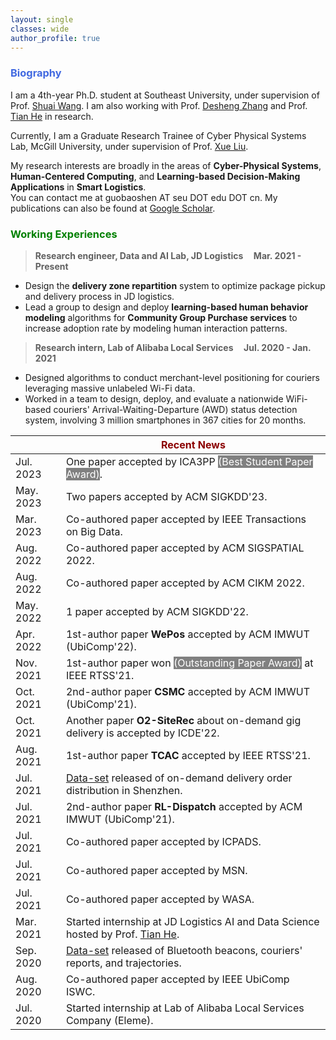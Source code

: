 ```yaml
---
layout: single
classes: wide
author_profile: true
---
```


[//]: # (<span lang="zh-cn">)

[//]: # (            <font size="5" face="Times New Roman"><b>Baoshen </b>)

[//]: # (            </font><font size="4" face="华文行楷">保申</font><b>)

[//]: # (<font size="4" face="Times New Roman">&nbsp;&nbsp;)

[//]: # (            </font><font size="4" face="Times New Roman">&nbsp;&nbsp;&nbsp;&nbsp;)

[//]: # (<br></font></b></span>)

[//]: # (**Biography**)
### <span style="color:royalBlue;font-weight:bold">Biography</span>

I am a 4th-year Ph.D. student at Southeast University, under supervision of Prof. [Shuai Wang](https://scholar.google.com/citations?user=gfDfZqAAAAAJ&hl=zh-CN). I am also working with Prof. [Desheng Zhang](https://www.cs.rutgers.edu/~dz220/) and Prof. [Tian He](https://www-users.cs.umn.edu/~tianhe/) in research. 

Currently, I am a Graduate Research Trainee of  Cyber Physical Systems Lab, McGill University, under supervision of Prof. [Xue Liu](https://www.cs.mcgill.ca/~xueliu/site/intro.html).

My research interests are broadly in the areas of **Cyber-Physical Systems**, **Human-Centered Computing**, and **Learning-based Decision-Making Applications** in **Smart Logistics**.<br>You can contact me at guobaoshen AT seu DOT edu DOT cn.
My publications can also be found at [Google Scholar](https://scholar.google.com/citations?user=og2Z6YMAAAAJ&hl=zh-CN). 

[//]: # (**Working Experiences** )
### <span style="color:green;font-weight:bold">Working Experiences</span>

> **Research engineer, Data and AI Lab, JD Logistics    &nbsp;&nbsp;&nbsp;       Mar. 2021 - Present**
 * Design the **delivery zone repartition** system to optimize package pickup and delivery process in JD logistics. 
 * Lead a group to design and deploy **learning-based human behavior modeling** algorithms for **Community Group Purchase services** to increase adoption rate by modeling human interaction patterns. 

> **Research intern,  Lab of Alibaba Local Services    &nbsp;&nbsp;&nbsp;       Jul. 2020 - Jan. 2021**
  * Designed algorithms to conduct merchant-level positioning for couriers leveraging massive unlabeled
  Wi-Fi data.
  * Worked in a team to design, deploy, and evaluate a nationwide WiFi-based couriers' Arrival-Waiting-Departure (AWD) status detection system,
  involving 3 million smartphones in 367 cities for 20 months.



|           | <span style="color:DarkRed;font-weight:bold">Recent News</span>                                                                            |
|-----------|--------------------------------------------------------------------------------------------------------------------------------------------|
| Jul. 2023 | One paper accepted by ICA3PP <span style="background-color: grey; color: white;">(Best Student Paper Award)</span>.                        |
| May. 2023 | Two papers accepted by ACM SIGKDD'23.                                                                                                      |
| Mar. 2023 | Co-authored paper accepted by IEEE Transactions on Big Data.                                                                               |
| Aug. 2022 | Co-authored paper accepted by ACM SIGSPATIAL 2022.                                                                                         |
| Aug. 2022 | Co-authored paper accepted by ACM CIKM 2022.                                                                                               |
| May. 2022 | 1 paper accepted by ACM SIGKDD'22.                                                                                                         |
| Apr. 2022 | 1st-author paper **WePos** accepted by ACM IMWUT (UbiComp'22).                                                                             |
| Nov. 2021 | 1st-author paper won <span style="background-color: grey; color: white;">(Outstanding Paper Award)</span> at IEEE RTSS'21.                 |
| Oct. 2021 | 2nd-author paper **CSMC** accepted by ACM IMWUT (UbiComp'21).                                                                              |
| Oct. 2021 | Another paper **O2-SiteRec** about on-demand gig delivery is accepted by ICDE'22.                                                          |
| Aug. 2021 | 1st-author paper **TCAC** accepted by IEEE RTSS'21.                                                                                        |
| Jul. 2021 | [Data-set](https://tianchi.aliyun.com/dataset/dataDetail?dataId=106807) released of on-demand delivery order distribution in Shenzhen.     |
| Jul. 2021 | 2nd-author paper **RL-Dispatch** accepted by ACM IMWUT (UbiComp'21).                                                                       |
| Jul. 2021 | Co-authored paper accepted by ICPADS.                                                                                                      |
| Jul. 2021 | Co-authored paper accepted by MSN.                                                                                                         |
| Jul. 2021 | Co-authored paper accepted by WASA.                                                                                                        |
| Mar. 2021 | Started internship at JD Logistics AI and Data Science hosted by Prof. [Tian He](https://www-users.cs.umn.edu/~tianhe/).                   |
| Sep. 2020 | [Data-set](https://tianchi.aliyun.com/dataset/dataDetail?dataId=76359) released of Bluetooth beacons, couriers' reports, and trajectories. |
| Aug. 2020 | Co-authored paper accepted by IEEE UbiComp ISWC.                                                                                           |
| Jul. 2020 | Started internship at Lab of Alibaba Local Services Company (Eleme).                                                                       |


 <script type='text/javascript' id='clustrmaps' src='//cdn.clustrmaps.com/map_v2.js?cl=ffffff&w=253&t=m&d=EQYPlw5lDg15RcgG0z_hUteyGtKKwFr6VRGHCriccuo'></script>
